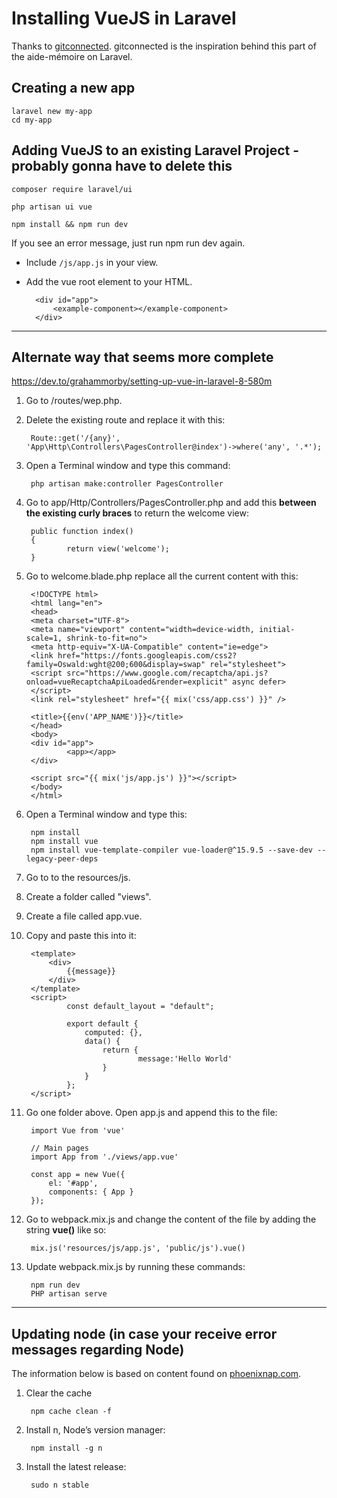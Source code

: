 # Installing VueJS in Laravel

Thanks to [gitconnected](https://levelup.gitconnected.com/how-to-set-up-and-use-vue-in-your-laravel-8-app-2dd0f174e1f8). gitconnected is the inspiration behind this part of the aide-mémoire on Laravel.

## Creating a new app

    laravel new my-app
    cd my-app

## Adding VueJS to an existing Laravel Project - probably gonna have to delete this

    composer require laravel/ui

    php artisan ui vue

    npm install && npm run dev

If you see an error message, just run npm run dev again.

- Include `/js/app.js` in your view.
- Add the vue root element to your HTML.

        <div id="app">
            <example-component></example-component>
        </div>

___

## Alternate way that seems more complete

https://dev.to/grahammorby/setting-up-vue-in-laravel-8-580m

1. Go to /routes/wep.php.
1. Delete the existing route and replace it with this:

        Route::get('/{any}', 'App\Http\Controllers\PagesController@index')->where('any', '.*');

1. Open a Terminal window and type this command:

        php artisan make:controller PagesController

1. Go to app/Http/Controllers/PagesController.php and add this **between the existing curly braces** to return the welcome view:

        public function index()
        {
                return view('welcome');
        }

1. Go to welcome.blade.php replace all the current content with this:

        <!DOCTYPE html>
        <html lang="en">
        <head>
        <meta charset="UTF-8">
        <meta name="viewport" content="width=device-width, initial-scale=1, shrink-to-fit=no">
        <meta http-equiv="X-UA-Compatible" content="ie=edge">
        <link href="https://fonts.googleapis.com/css2?family=Oswald:wght@200;600&display=swap" rel="stylesheet">
        <script src="https://www.google.com/recaptcha/api.js?onload=vueRecaptchaApiLoaded&render=explicit" async defer>
        </script>
        <link rel="stylesheet" href="{{ mix('css/app.css') }}" />

        <title>{{env('APP_NAME')}}</title>
        </head>
        <body>
        <div id="app">
                <app></app>
        </div>

        <script src="{{ mix('js/app.js') }}"></script>
        </body>
        </html>

1. Open a Terminal window and type this:

        npm install
        npm install vue
        npm install vue-template-compiler vue-loader@^15.9.5 --save-dev --legacy-peer-deps

1. Go to to the resources/js.
1. Create a folder called "views".
1. Create a file called app.vue.
1. Copy and paste this into it:

		<template>
			<div>
				{{message}}
			</div>
		</template>
		<script>
				const default_layout = "default";

				export default {
					computed: {},
					data() {
						return {
								message:'Hello World'
						}
					}
				};
		</script>

1. Go one folder above. Open app.js and append this to the file:

		import Vue from 'vue'

		// Main pages
		import App from './views/app.vue'

		const app = new Vue({
			el: '#app',
			components: { App }
		});

1. Go to webpack.mix.js and change the content of the file by adding the string **vue()** like so:

		mix.js('resources/js/app.js', 'public/js').vue()

1. Update webpack.mix.js by running these commands:

		npm run dev
		PHP artisan serve

___

## Updating node (in case your receive error messages regarding Node)

The information below is based on content found on [phoenixnap.com](https://phoenixnap.com/kb/update-node-js-version).


1. Clear the cache

        npm cache clean -f

1. Install n, Node’s version manager:

        npm install -g n

1. Install the latest release:

        sudo n stable
